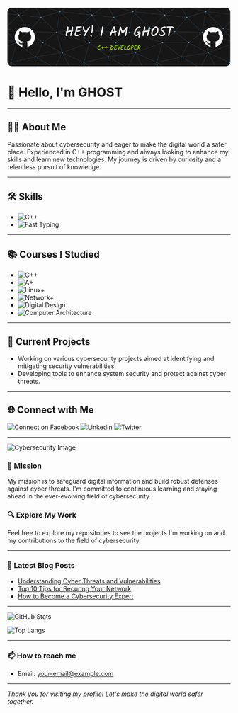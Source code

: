 ![Header](./github-header-image.png)



# 👋 Hello, I'm GHOST

---

## 🕵️‍♂️ About Me

Passionate about cybersecurity and eager to make the digital world a safer place. Experienced in C++ programming and always looking to enhance my skills and learn new technologies. My journey is driven by curiosity and a relentless pursuit of knowledge.

---

## 🛠️ Skills

- ![C++](https://img.shields.io/badge/C%2B%2B-50%25-blue)
- ![Fast Typing](https://img.shields.io/badge/Fast%20Typing-15%20words%20in%2013%20seconds-red)

---

## 📚 Courses I Studied
- ![C++](https://img.shields.io/badge/C%2B%2B-Done-brightgreen)
- ![A+](https://img.shields.io/badge/A%2B_%20%20%20-40%25-yellow)
- ![Linux+](https://img.shields.io/badge/Linux%2B-Soon-orange)
- ![Network+](https://img.shields.io/badge/Network%2B-Soon-orange)
- ![Digital Design](https://img.shields.io/badge/Digital_Design-Soon-orange)
- ![Computer Architecture](https://img.shields.io/badge/Computer_Architecture-Soon-orange)
---

## 💼 Current Projects
- Working on various cybersecurity projects aimed at identifying and mitigating security vulnerabilities.
- Developing tools to enhance system security and protect against cyber threats.

---

## 🌐 Connect with Me
[![Connect on Facebook](https://img.shields.io/badge/Facebook-1877F2?style=for-the-badge&logo=facebook&logoColor=white)](https://www.facebook.com/0onedal) 
[![LinkedIn](https://img.shields.io/badge/LinkedIn-0077B5?style=for-the-badge&logo=linkedin&logoColor=white)](https://www.linkedin.com/in/yourprofile)
[![Twitter](https://img.shields.io/badge/Twitter-1DA1F2?style=for-the-badge&logo=twitter&logoColor=white)](https://twitter.com/yourprofile)

---
<img src="https://images.hdqwalls.com/download/bio-hackers-and-the-matrix-4k-6p-1600x900.jpg" width="50%" alt="Cybersecurity Image">

### 🚀 Mission
My mission is to safeguard digital information and build robust defenses against cyber threats. I'm committed to continuous learning and staying ahead in the ever-evolving field of cybersecurity.

### 🔍 Explore My Work
Feel free to explore my repositories to see the projects I'm working on and my contributions to the field of cybersecurity.

---

### 📝 Latest Blog Posts
- [Understanding Cyber Threats and Vulnerabilities](https://yourbloglink.com)
- [Top 10 Tips for Securing Your Network](https://yourbloglink.com)
- [How to Become a Cybersecurity Expert](https://yourbloglink.com)

---

![GitHub Stats](https://github-readme-stats.vercel.app/api?username=0xnedal&show_icons=true&theme=radical)

![Top Langs](https://github-readme-stats.vercel.app/api/top-langs/?username=0xnedal&layout=compact&theme=radical)

---

### 📫 How to reach me
- Email: your-email@example.com

---

*Thank you for visiting my profile! Let's make the digital world safer together.*
